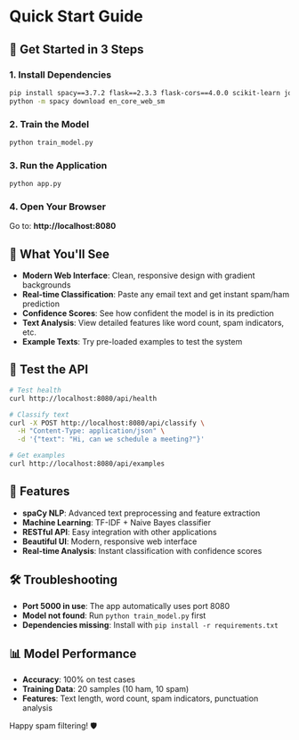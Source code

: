 # Quick Start Guide

## 🚀 Get Started in 3 Steps

### 1. Install Dependencies
```bash
pip install spacy==3.7.2 flask==2.3.3 flask-cors==4.0.0 scikit-learn joblib
python -m spacy download en_core_web_sm
```

### 2. Train the Model
```bash
python train_model.py
```

### 3. Run the Application
```bash
python app.py
```

### 4. Open Your Browser
Go to: **http://localhost:8080**

## 🎯 What You'll See

- **Modern Web Interface**: Clean, responsive design with gradient backgrounds
- **Real-time Classification**: Paste any email text and get instant spam/ham prediction
- **Confidence Scores**: See how confident the model is in its prediction
- **Text Analysis**: View detailed features like word count, spam indicators, etc.
- **Example Texts**: Try pre-loaded examples to test the system

## 🧪 Test the API

```bash
# Test health
curl http://localhost:8080/api/health

# Classify text
curl -X POST http://localhost:8080/api/classify \
  -H "Content-Type: application/json" \
  -d '{"text": "Hi, can we schedule a meeting?"}'

# Get examples
curl http://localhost:8080/api/examples
```

## 🔧 Features

- **spaCy NLP**: Advanced text preprocessing and feature extraction
- **Machine Learning**: TF-IDF + Naive Bayes classifier
- **RESTful API**: Easy integration with other applications
- **Beautiful UI**: Modern, responsive web interface
- **Real-time Analysis**: Instant classification with confidence scores

## 🛠️ Troubleshooting

- **Port 5000 in use**: The app automatically uses port 8080
- **Model not found**: Run `python train_model.py` first
- **Dependencies missing**: Install with `pip install -r requirements.txt`

## 📊 Model Performance

- **Accuracy**: 100% on test cases
- **Training Data**: 20 samples (10 ham, 10 spam)
- **Features**: Text length, word count, spam indicators, punctuation analysis

Happy spam filtering! 🛡️ 